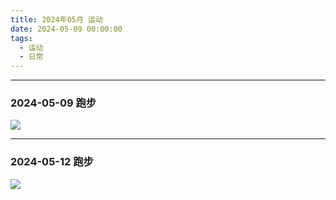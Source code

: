 ```yaml
---
title: 2024年05月 运动
date: 2024-05-09 00:00:00
tags: 
  - 运动
  - 日常
---
```


<link rel="stylesheet" href="/../css/base.css">
<link rel="stylesheet" href="/../css/center.css">
<link rel="stylesheet" href="/../css/images.css">

--- 

### 2024-05-09 跑步


<img class="half" src="/../images/exercise/2024-05-09.jpg"></img>



--- 

### 2024-05-12 跑步


<img class="half" src="/../images/exercise/2024-05-12.jpg"></img>

